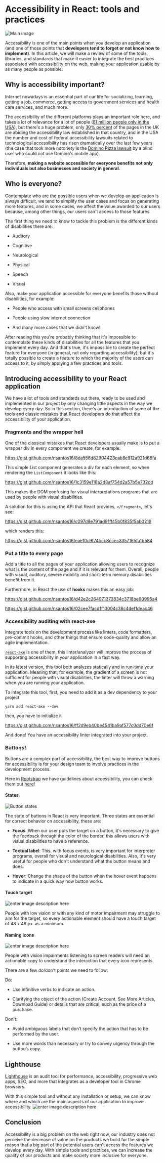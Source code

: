 # Accessibility in React: tools and practices

![Main image](images/accessibility.jpg)

Accessibility is one of the main points when you develop an application (and one of those points that **developers tend to forget or not know how to implement**). In this article, we will make a review of some of the tools, libraries, and standards that make it easier to integrate the best practices associated with accessibility on the web, making your application usable by as many people as possible.

## Why is accessibility important?

Internet nowadays is an essential part of our life for socializing, learning, getting a job, commerce, getting access to government services and health care services, and much more.

The accessibility of the different platforms plays an important role here, and takes a lot of relevance for a lot of people ([61 million people only in the USA](https://www.cdc.gov/ncbddd/disabilityandhealth/infographic-disability-impacts-all.html)), but there's a huge problem, only [30% percent](https://www.huffingtonpost.co.uk/damiano-la-rocca/website-accessibility_b_9931304.html?guccounter=1&guce_referrer=aHR0cHM6Ly93d3cuZ29vZ2xlLmNvbS8&guce_referrer_sig=AQAAAJobBHy6SubR-65wvVQ3zedOfXuRMmNGMJTpfWR5uVL2FjlWqI6aE9I_a6ewpFB8iI61U7RcYmJ3fYQbGulqkwmRAQNOBUfHhmGfBddbf5k209MMFPvS85Aae4HQLyNocKwZRKw6RWceAuLO5ZF1urVMNX0csJ4rS6TcD9wYA-0d) of the pages in the UK are abiding the accessibility law established in that country, and in the USA the number and cost of federal accessibility lawsuits related to technological accessibility has risen dramatically over the last few years (the case that took more notoriety is the [Domino Pizza lawsuit](https://equidox.co/blog/robles-vs-dominos-pizza-explained-no-published-guidelines-doesnt-mean-no-standards/) by a blind user who could not use Domino's mobile app).

Therefore, **making a website accessible for everyone benefits not only individuals but also businesses and society in general**.

## Who is everyone?

Contemplate who are the possible users when we develop an application is always difficult, we tend to simplify the user cases and focus on generating more features, and in some cases, we affect the value awarded to our users because, among other things, our users can't access to those features.

The first thing we need to know to tackle this problem is the different kinds of disabilities there are:

- Auditory

- Cognitive

- Neurological

- Physical

- Speech

- Visual

Also, make your application accessible for everyone benefits those without disabilities, for example:

- People who access with small screens cellphones

- People using slow internet connection

- And many more cases that we didn't know!

After reading this you're probably thinking that it's impossible to contemplate these kinds of disabilities for all the features that you implement every day. And that's true, it's impossible to create the perfect feature for everyone (in general, not only regarding accessibility), but it's totally possible to create a feature to which the majority of the users can access to it, by simply applying a few practices and tools.

## Introducing accessibility to your React application

We have a lot of tools and standards out there, ready to be used and implemented in our project by only changing little aspects in the way we develop every day. So in this section, there's an introduction of some of the tools and classic mistakes that React developers do that affect the accessibility of your application.

### Fragments and the wrapper hell

One of the classical mistakes that React developers usually make is to put a wrapper div in every component we create, for example:

https://gist.github.com/nsantos16/8da556d82904423cab8e812a921d68fa

This simple List component generates a div for each element, so when rendering the `ListComponent` it looks like this:

https://gist.github.com/nsantos16/1c3159e118a2d8af754d2a57b5e732dd

This makes the DOM confusing for visual interpretations programs that are used by people with visual disabilities.

A solution for this is using the API that React provides, `</Fragment>`, let's see:

https://gist.github.com/nsantos16/c097d8e791ad91ff45b0f835f5ab0219

which renders this:

https://gist.github.com/nsantos16/eae10c9f74bcc8ccec3357165fa1b584

### Put a title to every page

Add a title to all the pages of your application allowing users to recognize what is the content of the page and if it is relevant for them. Overall, people with visual, auditory, severe mobility and short-term memory disabilities benefit from it.

Furthermore, in React the use of **hooks** makes this an easy job:

https://gist.github.com/nsantos16/d42e2c264971373834c3718be90995a4

https://gist.github.com/nsantos16/02cee7facd1f13004c38c4def1deac46

### Accessibility auditing with react-axe

Integrate tools on the development process like linters, code formatters, pre-commit hooks, and other things that ensure code-quality and allow an agile implementation.

[`react-axe`](<[https://github.com/dequelabs/react-axe](https://github.com/dequelabs/react-axe)>) is one of them, this linter/analyzer will improve the process of supporting accessibility in your application in a fast way.

In its latest version, this tool both analyzes statically and in run-time your application. Meaning that, for example, the gradient of a screen is not sufficient for people with visual disabilities, the linter will throw a warning when you are running your application.

To integrate this tool, first, you need to add it as a dev dependency to your project

```console
yarn add react-axe --dev
```

then, you have to initialize it

https://gist.github.com/nsantos16/ff2d9eb40be4541ba9af577c0dd70e6f

And done! You have an accessibility linter integrated into your project.

### Buttons!

Buttons are a complex part of accessibility, the best way to improve buttons for accessibility is for your design team to involve practices in the development process.

Here in [Rootstrap](https://www.rootstrap.com/) we have guidelines about accessibility, you can check them out [here](https://www.figma.com/file/BsH7BBDNKPBQnaKdunKtJg/RS-UI-Global-Template)!

#### States

![Button states](https://i.ibb.co/N7Cxy7K/Captura-de-Pantalla-2020-07-24-a-la-s-17-59-19.png)

The state of buttons in React is very important. Three states are essential for correct behavior on accessibility, these are:

- **Focus**: When our user puts the target on a button, it's necessary to give the feedback through the color of the border, this allows users with visual disabilities to have a reference.

- **Textual label**: This, with focus events, is very important for interpreter programs, overall for visual and neurological disabilities. Also, it's very useful for people who don't understand what the button means and does.

- **Hover**: Change the shape of the button when the hover event happens to indicate in a quick way how button works.

#### Touch target

![enter image description here](https://i.ibb.co/fQB6NhR/Captura-de-Pantalla-2020-07-24-a-la-s-18-09-01.png)

People with low vision or with any kind of motor impairment may struggle to aim for the target, so every actionable element should have a touch target of 48 x 48 px. as a minimum.

#### Naming icons

![enter image description here](https://i.ibb.co/fH7Gtmy/Captura-de-Pantalla-2020-07-24-a-la-s-18-11-13.png)

People with vision impairments listening to screen readers will need an actionable copy to understand the interaction that every icon represents.

There are a few do/don't points we need to follow:

Do:

- Use infinitive verbs to indicate an action.

- Clarifying the object of the action (Create Account, See More Articles, Download Guide) or details that are critical, such as the price of a purchase.

Don't:

- Avoid ambiguous labels that don’t specify the action that has to be performed by the user.

- Use more words than necessary or try to convey urgency through the button’s copy.

## Lighthouse

[Lighthouse](https://developers.google.com/web/tools/lighthouse) is an audit tool for performance, accessibility, progressive web apps, SEO, and more that integrates as a developer tool in Chrome browsers.

With this simple tool and without any installation or setup, we can know where and which are the main aspects of our application to improve accessibility.
![enter image description here](https://developers.google.com/web/tools/lighthouse/images/cdt-report.png)

## Conclusion

Accessibility is a big problem on the web right now, our industry does not perceive the decrease of value on the products we build for the simple reason that a big part of the potential users can't access the features we develop every day. With simple tools and practices, we can increase the quality of our products and make society more inclusive for everyone.
